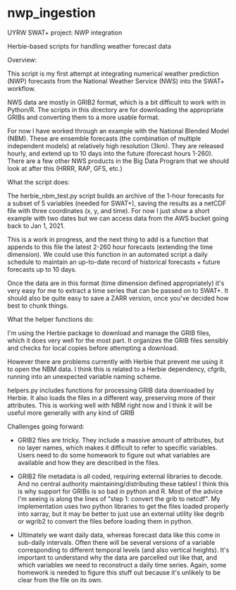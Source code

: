# nwp_ingestion
UYRW SWAT+ project: NWP integration

Herbie-based scripts for handling weather forecast data


Overview: 

This script is my first attempt at integrating numerical weather prediction (NWP) forecasts from the National Weather Service (NWS) into the SWAT+ workflow.

NWS data are mostly in GRIB2 format, which is a bit difficult to work with in Python/R. The scripts in this directory are for downloading the appropriate GRIBs and converting them to a more usable format.

For now I have worked through an example with the National Blended Model (NBM). These are ensemble forecasts (the combination of multiple independent models) at relatively high resolution (3km). They are released hourly, and extend up to 10 days into the future (forecast hours 1-260). There are a few other NWS products in the Big Data Program that we should look at after this (HRRR, RAP, GFS, etc.)


What the script does:

The herbie_nbm_test.py script builds an archive of the 1-hour forecasts for a subset of 5 variables (needed for SWAT+), saving the results as a netCDF file with three coordinates (x, y, and time). For now I just show a short example with two dates but we can access data from the AWS bucket going back to Jan 1, 2021.

This is a work in progress, and the next thing to add is a function that appends to this file the latest 2-260 hour forecasts (extending the time dimension). We could use this function in an automated script a daily schedule to maintain an up-to-date record of historical forecasts + future forecasts up to 10 days.

Once the data are in this format (time dimension defined appropriately) it's very easy for me to extract a time series that can be passed on to SWAT+. It should also be quite easy to save a ZARR version, once you've decided how best to chunk things.


What the helper functions do:

I'm using the Herbie package to download and manage the GRIB files, which it does very well for the most part. It organizes the GRIB files sensibly and checks for local copies before attempting a download.

However there are problems currently with Herbie that prevent me using it to open the NBM data. I think this is related to a Herbie dependency, cfgrib, running into an unexpected variable naming scheme.

helpers.py includes functions for processing GRIB data downloaded by Herbie. It also loads the files in a different way, preserving more of their attributes. This is working well with NBM right now and I think it will be useful more generally with any kind of GRIB


Challenges going forward:

- GRIB2 files are tricky. They include a massive amount of attributes, but no layer names, which makes it difficult to refer to specific variables. Users need to do some homework to figure out what variables are available and how they are described in the files.

- GRIB2 file metadata is all coded, requiring external libraries to decode. And no central authority maintaining/distributing these tables! I think this is why support for GRIBs is so bad in python and R. Most of the advice I'm seeing is along the lines of "step 1: convert the grib to netcdf". My implementation uses two python libraries to get the files loaded properly into xarray, but it may be better to just use an external utility like degrib or wgrib2 to convert the files before loading them in python.

- Ultimately we want daily data, whereas forecast data like this come in sub-daily intervals. Often there will be several versions of a variable corresponding to different temporal levels (and also vertical heights). It's important to understand why the data are parcelled out like that, and which variables we need to reconstruct a daily time series. Again, some homework is needed to figure this stuff out because it's unlikely to be clear from the file on its own.



